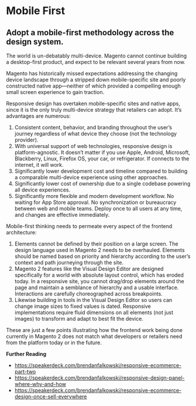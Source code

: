 # Mobile First

## Adopt a mobile-first methodology across the design system.

The world is un-debatably multi-device. Magento cannot continue building a desktop-first product, and expect to be relevant several years from now.

Magento has historically missed expectations addressing the changing device landscape through a stripped down mobile-specific site and poorly constructed native app—neither of which provided a compelling enough small screen experience to gain traction.

Responsive design has overtaken mobile-specific sites and native apps, since it is the only truly multi-device strategy that retailers can adopt. It’s advantages are numerous:

1. Consistent content, behavior, and branding throughout the user’s journey regardless of what device they choose (not the technology provider).
1. With universal support of web technologies, responsive design is platform-agnostic. It doesn’t matter if you use Apple, Android, Microsoft, Blackberry, Linux, Firefox OS, your car, or refrigerator. If connects to the internet, it will work.
1. Significantly lower development cost and timeline compared to building a comparable multi-device experience using other approaches.
1. Significantly lower cost of ownership due to a single codebase powering all device experiences.
1. Significantly more flexible and modern development workflow. No waiting for App Store approval. No synchronization or bureaucracy between web and mobile teams. Deploy once to all users at any time, and changes are effective immediately.

Mobile-first thinking needs to permeate every aspect of the frontend architecture:

1. Elements cannot be defined by their position on a large screen. The design language used in Magento 2 needs to be overhauled. Elements should be named based on priority and hierarchy according to the user’s context and path journeying through the site.
1. Magento 2 features like the Visual Design Editor are designed specifically for a world with absolute layout control, which has eroded today. In a responsive site, you cannot drag/drop elements around the page and maintain a semblance of hierarchy and a usable interface. Interactions are carefully choreographed across breakpoints.
1. Likewise building in tools in the Visual Design Editor so users can change image sizes to fixed values is dated. Responsive implementations require fluid dimensions on all elements (not just images) to transform and adapt to best fit the device.

These are just a few points illustrating how the frontend work being done currently in Magento 2 does not match what developers or retailers need from the platform today or in the future.

**Further Reading**
* https://speakerdeck.com/brendanfalkowski/responsive-ecommerce-part-two
* https://speakerdeck.com/brendanfalkowski/responsive-design-panel-where-why-and-how 
* https://speakerdeck.com/brendanfalkowski/responsive-ecommerce-design-once-sell-everywhere 